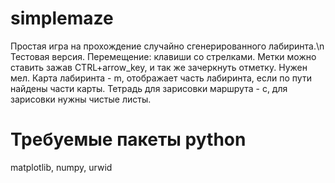 # simplemaze
Простая игра на прохождение случайно сгенерированного лабиринта.\n
Тестовая версия.
Перемещение: клавиши со стрелками.
Метки можно ставить зажав CTRL+arrow_key, и так же зачеркнуть отметку. Нужен мел.
Карта лабиринта - m, отображает часть лабиринта, если по пути найдены части карты.
Тетрадь для зарисовки маршрута - c, для зарисовки нужны чистые листы.

# Требуемые пакеты python
matplotlib, numpy, urwid
